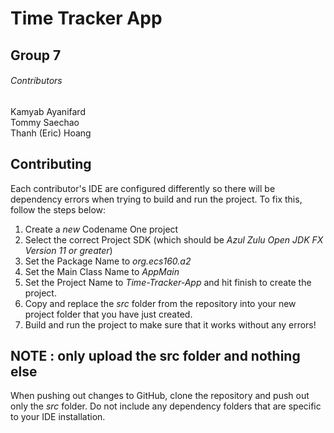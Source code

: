 # Time Tracker App

## Group 7

###### Contributors
Kamyab Ayanifard  
Tommy Saechao  
Thanh (Eric) Hoang  


## Contributing
Each contributor's IDE are configured differently so there will be dependency errors when trying to build and run the project. To fix this, follow the steps below:

1. Create a *new* Codename One project
2. Select the correct Project SDK (which should be *Azul Zulu Open JDK FX Version 11 or greater*)
3. Set the Package Name to *org.ecs160.a2*
4. Set the Main Class Name to *AppMain*
5. Set the Project Name to *Time-Tracker-App* and hit finish to create the project.
6. Copy and replace the *src* folder from the repository into your new project folder that you have just created.
7. Build and run the project to make sure that it works without any errors!


## NOTE : only upload the src folder and nothing else

When pushing out changes to GitHub, clone the repository and push out only the *src* folder. Do not include any dependency folders that are specific to your IDE installation. 
